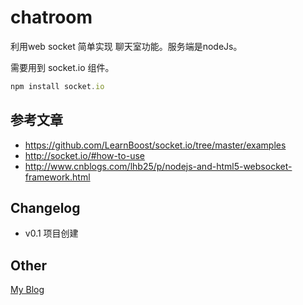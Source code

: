 chatroom
=====

利用web socket 简单实现 聊天室功能。服务端是nodeJs。

需要用到 socket.io 组件。
```js
npm install socket.io
```
## 参考文章
* https://github.com/LearnBoost/socket.io/tree/master/examples
* http://socket.io/#how-to-use
* http://www.cnblogs.com/lhb25/p/nodejs-and-html5-websocket-framework.html

## Changelog
* v0.1 项目创建

## Other
[My Blog](http://www.ghugo.com)

